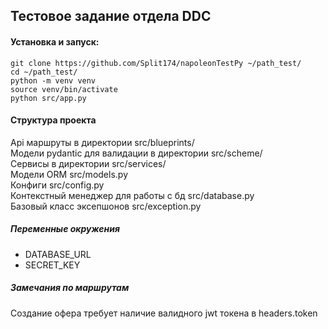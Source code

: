 ## Тестовое задание отдела DDC

#### Установка и запуск:
```
git clone https://github.com/Split174/napoleonTestPy ~/path_test/
cd ~/path_test/
python -m venv venv
source venv/bin/activate
python src/app.py 
```

#### Структура проекта

Api маршруты в директории src/blueprints/ \
Модели pydantic для валидации в директории src/scheme/ \
Сервисы в директории src/services/ \
Модели ORM src/models.py \
Конфиги src/config.py \
Контекстный менеджер для работы с бд src/database.py \
Базовый класс эксепшонов src/exception.py

##### Переменные окружения
- DATABASE_URL
- SECRET_KEY

##### Замечания по маршрутам
Создание офера требует наличие валидного jwt токена в headers.token


